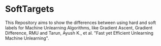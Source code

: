 # SoftTargets
This Repository aims to show the differences between using hard and soft labels for Machine Unlearning Algorithms, like Gradient Ascent, Gradient Difference, RMU and Tarun, Ayush K., et al. "Fast yet Efficient Unlearning Machine Unlearning". 
